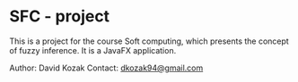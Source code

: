 SFC - project
===========
This is a project for the course Soft computing, which presents
the concept of fuzzy inference. It is a JavaFX application.

Author: David Kozak 
Contact: dkozak94@gmail.com
